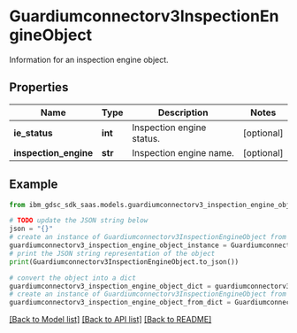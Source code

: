 # Guardiumconnectorv3InspectionEngineObject

Information for an inspection engine object.

## Properties

Name | Type | Description | Notes
------------ | ------------- | ------------- | -------------
**ie_status** | **int** | Inspection engine status. | [optional] 
**inspection_engine** | **str** | Inspection engine name. | [optional] 

## Example

```python
from ibm_gdsc_sdk_saas.models.guardiumconnectorv3_inspection_engine_object import Guardiumconnectorv3InspectionEngineObject

# TODO update the JSON string below
json = "{}"
# create an instance of Guardiumconnectorv3InspectionEngineObject from a JSON string
guardiumconnectorv3_inspection_engine_object_instance = Guardiumconnectorv3InspectionEngineObject.from_json(json)
# print the JSON string representation of the object
print(Guardiumconnectorv3InspectionEngineObject.to_json())

# convert the object into a dict
guardiumconnectorv3_inspection_engine_object_dict = guardiumconnectorv3_inspection_engine_object_instance.to_dict()
# create an instance of Guardiumconnectorv3InspectionEngineObject from a dict
guardiumconnectorv3_inspection_engine_object_from_dict = Guardiumconnectorv3InspectionEngineObject.from_dict(guardiumconnectorv3_inspection_engine_object_dict)
```
[[Back to Model list]](../README.md#documentation-for-models) [[Back to API list]](../README.md#documentation-for-api-endpoints) [[Back to README]](../README.md)


